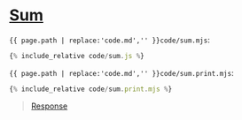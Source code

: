 # [Sum](code.zip)

`{{ page.path | replace:'code.md','' }}code/sum.mjs`:

```js
{% include_relative code/sum.js %}
```

`{{ page.path | replace:'code.md','' }}code/sum.print.mjs`:

```js
{% include_relative code/sum.print.mjs %}
```

> [Response](response/sum.js)
